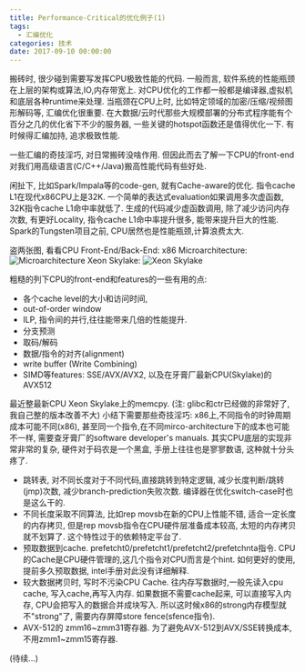 ```yaml
---
title: Performance-Critical的优化例子(1)
tags:
  - 汇编优化
categories: 技术
date: 2017-09-10 00:00:00
---
```


搬砖时, 很少碰到需要写发挥CPU极致性能的代码. 一般而言, 软件系统的性能瓶颈在上层的架构或算法,IO,内存带宽上. 对CPU优化的工作都一般都是编译器,虚拟机和底层各种runtime来处理.
当瓶颈在CPU上时, 比如特定领域的加密/压缩/视频图形解码等, 汇编优化很重要. 在大数据/云时代那些大规模部署的分布式程序能有个百分之几的优化省下不少的服务器, 一些关键的hotspot函数还是值得优化一下. 有时候得汇编加持, 追求极致性能.

一些汇编的奇技淫巧, 对日常搬砖没啥作用. 但因此而去了解一下CPU的front-end对我们用高级语言(C/C++/Java)搬高性能代码有些好处.  
<!--more-->

闲扯下, 比如Spark/Impala等的code-gen, 就有Cache-aware的优化. 指令cache L1在现代x86CPU上是32K. 一个简单的表达式evaluation如果调用多次虚函数, 32K指令cache L1命中率就低了. 生成的代码减少虚函数调用, 除了减少访问内存次数, 有更好Locality, 指令cache L1命中率提升很多, 能带来提升巨大的性能. Spark的Tungsten项目之前, CPU居然也是性能瓶颈,计算浪费太大.

盗两张图, 看看CPU Front-End/Back-End:
x86 Microarchitecture:
![Microarchitecture](https://software.intel.com/sites/default/files/did_feeds_images/6E3B86B7-8072-4E6A-9E27-0CD21446ACB1/6E3B86B7-8072-4E6A-9E27-0CD21446ACB1-imageId=92436631-C87A-402A-9EBD-12E8BA82D8B2.png)
Xeon Skylake:
![Xeon Skylake](https://img.purch.com/500-png/w/755/aHR0cDovL21lZGlhLmJlc3RvZm1pY3JvLmNvbS9SL1MvNjkxNzY4L29yaWdpbmFsLzUwMC5QTkc=)

粗糙的列下CPU的front-end和features的一些有用的点:
* 各个cache level的大小和访问时间,
* out-of-order window
* ILP, 指令间的并行,往往能带来几倍的性能提升.
* 分支预测
* 取码/解码
* 数据/指令的对齐(alignment)
* write buffer (Write Combining)
* SIMD等features: SSE/AVX/AVX2, 以及在牙膏厂最新CPU(Skylake)的AVX512

最近整最新CPU Xeon Skylake上的memcpy. (注: glibc和ctr已经做的非常好了, 我自己整的版本改善不大)
小结下需要那些奇技淫巧:
x86上,不同指令的时钟周期成本可能不同(x86), 甚至同一个指令,在不同mirco-architecture下的成本也可能不一样, 需要查牙膏厂的software developer's manuals. 其实CPU底层的实现非常非常的复杂, 硬件对于码农是一个黑盒, 手册上往往也是寥寥数语, 这种就十分头疼了.

* 跳转表, 对不同长度对于不同代码,直接跳转到特定逻辑, 减少长度判断/跳转(jmp)次数, 减少branch-prediction失败次数. 编译器在优化switch-case时也是这么干的.
* 不同长度采取不同算法, 比如rep movsb在新的CPU上性能不错, 适合一定长度的内存拷贝, 但是rep movsb指令在CPU硬件层准备成本较高, 太短的内存拷贝就不划算了. 这个特性过于的依赖特定平台了.
* 预取数据到cache. prefetcht0/prefetcht1/prefetcht2/prefetchnta指令. CPU的Cache是CPU硬件管理的,这几个指令对CPU而言是个hint. 如何更好的使用,提前多久预取数据, intel手册对此没有详细解释.
* 较大数据拷贝时, 写时不污染CPU Cache. 往内存写数据时,一般先读入cpu cache, 写入cache,再写入内存. 如果数据不需要cache起来, 可以直接写入内存, CPU会把写入的数据合并成块写入. 所以这时候x86的strong内存模型就不"strong"了, 需要内存屏障store fence(sfence指令).
* AVX-512的 zmm16~zmm31寄存器. 为了避免AVX-512到AVX/SSE转换成本, 不用zmm1~zmm15寄存器.

(待续...)
